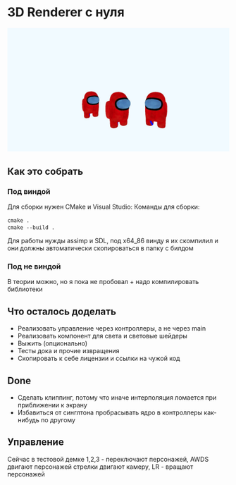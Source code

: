 # 3D Renderer с нуля

![Screenshot](./screen.jpg)

## Как это собрать
### Под виндой
Для сборки нужен CMake и Visual Studio:
Команды для сборки:
```
cmake .
cmake --build .
```
Для работы нужды assimp и SDL, под x64_86 винду я их скомпилил и они должны автоматически скопироваться в папку с билдом
### Под не виндой
В теории можно, но я пока не пробовал + надо компилировать библиотеки

## Что осталось доделать

+ Реализовать управление через контроллеры, а не через main
+ Реализовать компонент для света и световые шейдеры
+ Выжить (опционально)
+ Тесты дока и прочие извращения
+ Скопировать к себе лицензии и ссылки на чужой код
## Done
+ Сделать клиппинг, потому что иначе интерполяция ломается при приближении к экрану
+ Избавиться от синглтона пробрасывать ядро в контроллеры как-нибудь по другому

## Управление
Сейчас в тестовой демке 1,2,3 - переключают перcонажей, AWDS двигают персонажей стрелки двигают камеру, LR - вращают персонажей